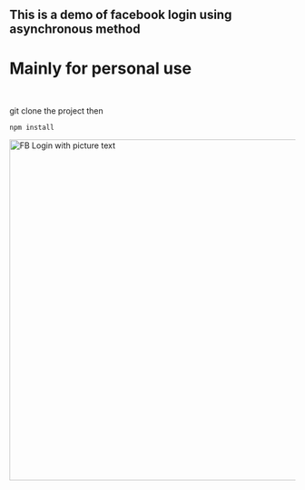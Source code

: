 ## This is a demo of facebook login using asynchronous method
# Mainly for personal use

<br>

git clone the project then

`npm install`

<img src="https://github.com/akmal578/reactnative-nav5/blob/master/Demo/demofb.gif" alt="FB Login with picture text" height="600px">

